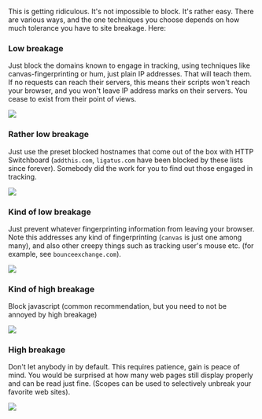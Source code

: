 This is getting ridiculous. It's not impossible to block. It's rather easy. There are various ways, and the one techniques you choose depends on how much tolerance you have to site breakage. Here:

### Low breakage

Just block the domains known to engage in tracking, using techniques like canvas-fingerprinting or hum, just plain IP addresses. That will teach them. If no requests can reach their servers, this means their scripts won't reach your browser, and you won't leave IP address marks on their servers. You cease to exist from their point of views.

![](https://raw.githubusercontent.com/gorhill/httpswitchboard/master/doc/img/counter-fingerprinting-2.gif)

### Rather low breakage

Just use the preset blocked hostnames that come out of the box with HTTP Switchboard (`addthis.com`, `ligatus.com` have been blocked by these lists since forever). Somebody did the work for you to find out those engaged in tracking.

![](https://raw.githubusercontent.com/gorhill/httpswitchboard/master/doc/img/counter-fingerprinting-3.png)

### Kind of low breakage

Just prevent whatever fingerprinting information from leaving your browser. Note this addresses any kind of fingerprinting (`canvas` is just one among many), and also other creepy things such as tracking user's mouse etc. (for example, see `bounceexchange.com`).

![](https://raw.githubusercontent.com/gorhill/httpswitchboard/master/doc/img/counter-fingerprinting-1.gif)

### Kind of high breakage

Block javascript (common recommendation, but you need to not be annoyed by high breakage)

![](https://raw.githubusercontent.com/gorhill/httpswitchboard/master/doc/img/counter-fingerprinting-5.png)

### High breakage

Don't let anybody in by default. This requires patience, gain is peace of mind. You would be surprised at how many web pages still display properly and can be read just fine. (Scopes can be used to selectively unbreak your favorite web sites).

![](https://raw.githubusercontent.com/gorhill/httpswitchboard/master/doc/img/counter-fingerprinting-4.gif)

